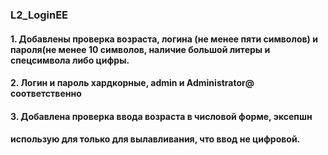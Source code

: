 ### L2_LoginEE
####  1. Добавлены проверка возраста, логина (не менее пяти символов) и пароля(не менее 10 символов, наличие большой литеры и спецсимвола либо цифры.
####  2. Логин и пароль хардкорные, admin и  Administrator@ соответственно
####  3. Добавлена проверка ввода возраста в числовой форме, эксепшн 
####     использую для только для вылавливания, что ввод не цифровой.
